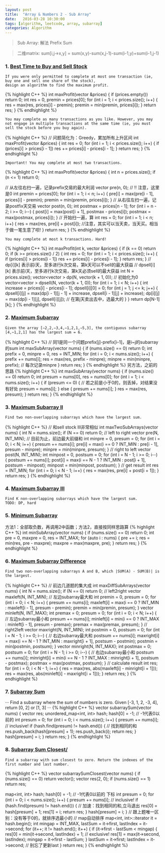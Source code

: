 ```yaml
---
layout: post
title:  "Array & Numbers 2 - Sub Array"
date:   2016-03-28 10:30:00
tags: [algorithm, leetcode, array, subarray]
categories: Algorithm
---
```


> Sub Array: 解法 Prefix Sum

> 二维matrix: sum[i,j->x,y] = sum(x,y)-sum(x,j-1)-sum(i-1,y)+sum(i-1,j-1)

### 1. [Best Time to Buy and Sell Stock](http://www.lintcode.com/en/problem/best-time-to-buy-and-sell-stock/)
```
If you were only permitted to complete at most one transaction (ie, buy one and sell one share of the stock),
design an algorithm to find the maximum profit.
```
{% highlight C++ %}
int maxProfit(vector<int> &prices) {
  if (prices.empty()) return 0;
  int res = 0, premin = prices[0];
  for (int i = 1; i < prices.size(); i++) {
    res = max(res, prices[i] - premin);
    premin = min(premin, prices[i]);
  }
  return res;
}
{% endhighlight %}
```
You may complete as many transactions as you like. However, you may not engage in multiple transactions at the same time (ie, you must sell the stock before you buy again).
```
{% highlight C++ %}
// 问题简化为：Greedy，累加所有上升区间
int maxProfit(vector<int> &prices) {
  int res = 0;
  for (int i = 1; i < prices.size(); i++) {
    if (prices[i] > prices[i - 1]) res += prices[i] - prices[i - 1];
  }
  return res;
}
{% endhighlight %}
```
Important! You may complete at most two transactions.
```
{% highlight C++ %}
int maxProfit(vector<int> &prices) {
  int n = prices.size();
  if (n <= 1) return 0;

  // 从左往右扫一遍，记录prefix交易的最大利润
  vector<int> pre(n, 0);  // !! 注意，这里是0
  int premin = prices[0];
  for (int i = 1; i < n; i++) {
    pre[i] = max(pre[i - 1], prices[i] - premin);
    premin = min(premin, prices[i]);
  }
  // 从右往左扫一遍，记录postfix天交易
  vector<int> post(n, 0);
  int postmax = prices[n - 1];
  for (int i = n - 2; i >= 0; i--) {
    post[i] = max(post[i + 1], postmax - prices[i]);
    postmax = max(postmax, prices[i]);
  }
  // 开始扫一遍，算
  int res = 0;
  for (int i = 1; i < n; i++) {
    res = max(res, pre[i] + post[i]);  //注意，其实可以当天卖，当天买。相当于做一笔生意了呗!
  }
  return res;
}
{% endhighlight %}
```
You may complete at most k transactions. Hard!
```
{% highlight C++ %}
int maxProfit(int k, vector<int> &prices) {
  if (k == 0) return 0;
  if (k >= prices.size() / 2) {
    int res = 0;
    for (int i = 1; i < prices.size(); i++) {
      if (prices[i] > prices[i - 1]) res += prices[i] - prices[i - 1];
    }
    return res;
  }
  // dp[i][k] 表示前i天，至多进行k次交易，第k天可以不sell的最大获益
  // dpsell[i][k] 表示前i天，至多进行k次交易，第k天必须sell的最大获益
  int N = prices.size();
  vector<vector<int> > dp(N, vector<int>(k + 1, 0));  // 初始化为0
  vector<vector<int> > dpsell(N, vector<int>(k + 1, 0));
  for (int i = 1; i < N; i++) {
    int increase = prices[i] - prices[i - 1];
    dpsell[i][0] = 0;
    for (int j = 1; j <= k; j++) {
      dpsell[i][j] =
          max(dp[i - 1][j - 1] + increase, dpsell[i - 1][j] + increase);
      dp[i][j] = max(dp[i - 1][j], dpsell[i][j]);  // 在第j天卖出去中，选最大的
    }
  }
  return dp[N-1][k];
}
{% endhighlight %}

### 2. [Maximum Subarray](http://www.lintcode.com/en/problem/maximum-subarray/)
```
Given the array [−2,2,−3,4,−1,2,1,−5,3], the contiguous subarray [4,−1,2,1] has the largest sum = 6.
```
{% highlight C++ %}
// 同1是同一个问题prefix[j]-prefix[i-1]，是i~j的subarray的sum
int maxSubArray(vector<int> nums) {
  if (nums.size() == 0) return 0;
  int prefix = 0, minpre = 0, res = INT_MIN;
  for (int i = 0; i < nums.size(); i++) {
    prefix += nums[i];
    res = max(res, prefix - minpre);
    minpre = min(minpre, prefix);  // 每次记录minpre
  }
  return res;
}
{% endhighlight %}
另方法，之前的思路
{% highlight C++ %}
int maxSubArray(vector<int> nums) {
  if (nums.size() == 0) return 0;
  int presum = nums[0], res = nums[0];
  for (int i = 1; i < nums.size(); i++) {
    if (presum <= 0) {  // 若之前是小于0的，则丢掉，对结果没有好处
      presum = nums[i];
    } else {
      presum += nums[i];
    }
    res = max(res, presum);
  }
  return res;
}
{% endhighlight %}

### 3. [Maximum Subarray II](http://www.lintcode.com/en/problem/maximum-subarray-ii/)
```
Find two non-overlapping subarrays which have the largest sum.
```
{% highlight C++ %}
// 和sell stock III非常相似
int maxTwoSubArrays(vector<int> nums) {
  int N = nums.size();
  if (N == 0) return 0;
  // left to right
  vector<int> pre(N, INT_MIN);  // 目前为止，前边最大前缀和
  int minpre = 0, presum = 0;
  for (int i = 0; i < N; i++) {
    presum += nums[i];
    pre[i] = max(i == 0 ? INT_MIN : pre[i - 1], presum - minpre);
    minpre = min(minpre, presum);
  }
  // right to left
  vector<int> post(N, INT_MIN);
  int minpost = 0, postsum = 0;
  for (int i = N - 1; i >= 0; i--) {
    postsum += nums[i];
    post[i] = max(i == N - 1 ? INT_MIN : post[i + 1], postsum - minpost);
    minpost = min(minpost, postsum);
  }
  // get result
  int res = INT_MIN;
  for (int i = 0; i < N - 1; i++) {
    res = max(res, pre[i] + post[i + 1]);
  }
  return res;
}
{% endhighlight %}

### 4. [Maximum Subarray III](http://www.lintcode.com/en/problem/maximum-subarray-iii/)
```
Find K non-overlapping subarrays which have the largest sum.
TODO: DP, hard
```

### 5. [Minimum Subarray](http://www.lintcode.com/en/problem/minimum-subarray/)
方法1：全部取负数，再调用2中函数；方法2，直接按同样思路算
{% highlight C++ %}
int minSubArray(vector<int> nums) {
  if (nums.size() == 0) return 0;
  int pre = 0, maxpre = 0, res = INT_MAX;
  for (auto i : nums) {
    pre += i;
    res = min(res, pre - maxpre);
    maxpre = max(maxpre, pre);
  }
  return res;
}
{% endhighlight %}

### 6. [Maximum Subarray Difference](http://www.lintcode.com/en/problem/maximum-subarray-difference/)
```
Find two non-overlapping subarrays A and B, which |SUM(A) - SUM(B)| is the largest.
```
{% highlight C++ %}
// 前边几道题的集大成
int maxDiffSubArrays(vector<int> nums) {
  int N = nums.size();
  if (N == 0) return 0;
  // left2right
  vector<int> maxleft(N, INT_MIN);  // 左边subarray最大和
  int premin = 0, presum = 0;
  for (int i = 0; i < N; i++) {
    presum += nums[i];
    maxleft[i] = max(i == 0 ? INT_MIN : maxleft[i - 1], presum - premin);
    premin = min(premin, presum);
  }
  vector<int> minleft(N, INT_MAX);
  int premax = 0;
  presum = 0;
  for (int i = 0; i < N; i++) {  // 左边subarray最小和
    presum += nums[i];
    minleft[i] = min(i == 0 ? INT_MAX : minleft[i - 1], presum - premax);
    premax = max(premax, presum);
  }
  // right2left
  vector<int> maxright(N, INT_MIN);
  int postmin = 0, postsum = 0;
  for (int i = N - 1; i >= 0; i--) {  // 右边subarray最大和
    postsum += nums[i];
    maxright[i] = max(i == N - 1 ? INT_MIN : maxright[i + 1], postsum - postmin);
    postmin = min(postmin, postsum);
  }
  vector<int> minright(N, INT_MAX);
  int postmax = 0;
  postsum = 0;
  for (int i = N - 1; i >= 0; i--) {  // 右边subarray最小和
    postsum += nums[i];
    minright[i] = min(i == N - 1 ? INT_MAX : minright[i + 1], postsum - postmax);
    postmax = max(postmax, postsum);
  }
  // calculate result
  int res;
  for (int i = 0; i < N - 1; i++) {
    res = max(res, abs(maxleft[i] - minright[i + 1]));
    res = max(res, abs(minleft[i] - maxright[i + 1]));
  }
  return res;
}
{% endhighlight %}

### 7. [Subarray Sum](http://www.lintcode.com/en/problem/subarray-sum/)
···
Find a subarray where the sum of numbers is zero. 
Given [-3, 1, 2, -3, 4], return [0, 2] or [1, 3]
···
{% highlight C++ %}
vector<int> subarraySum(vector<int> nums) {
  vector<int> res;
  unordered_map<int, int> hash;
  hash[0] = -1;  // -1代表0以前的
  int presum = 0;
  for (int i = 0; i < nums.size(); i++) {
    presum += nums[i];                      // inclusive!
    if (hash.find(presum) != hash.end()) {  // 找到相同的和
      res.push_back(hash[presum] + 1);
      res.push_back(i);
      return res;
    }
    hash[presum] = i;
  }
  return res;
}
{% endhighlight %}

### 8. [Subarray Sum Closest/](http://www.lintcode.com/en/problem/subarray-sum-closest/)
```
Find a subarray with sum closest to zero. Return the indexes of the first number and last number.
```
{% highlight C++ %}
vector<int> subarraySumClosest(vector<int> nums) {
  if (nums.size() == 0) return vector<int>();
  vector<int> res(2, 0);
  if (nums.size() == 1) return res;

  map<int, int> hash;
  hash[0] = -1;  // -1代表0以前的 下标
  int presum = 0;
  for (int i = 0; i < nums.size(); i++) {
    presum += nums[i];                      // inclusive!
    if (hash.find(presum) != hash.end()) {  // 加速：找到相同的和,立马退出
      res[0] = hash[presum] + 1;
      res[1] = i;
      return res;
    }
    hash[presum] = i;
  }
  // 跟上题唯一区别：没有等于0的，就排序选最小的
  // map自动排序
  map<int, int>::iterator it = hash.begin();
  int mingap = INT_MAX, lastSum = it->first, lastIndex = it->second;
  for (it++; it != hash.end(); it++) {
    if (it->first - lastSum < mingap) {
      res[0] = min(it->second, lastIndex) + 1;  // exclusive!
      res[1] = max(it->second, lastIndex);
      mingap = it->first - lastSum;
    }
    lastSum = it->first;
    lastIndex = it->second;  // 别忘了更新last
  }
  return res;
}
{% endhighlight %}
